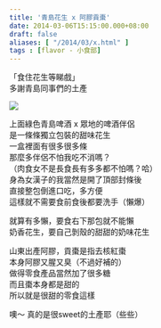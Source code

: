 ```yaml
---
title: '青島花生 x 阿膠貢棗'
date: 2014-03-06T15:15:00.000+08:00
draft: false
aliases: [ "/2014/03/x.html" ]
tags : [flavor - 小食部]
---
```


「食住花生等睇戲」  
多謝青島同事們的土產  

![](/images/qdfood.jpg)

上面綠色青島啤酒 x 眾地的啤酒伴侶  
是一條條獨立包裝的甜味花生  
一盒裡面有很多很多條  
那麼多伴侶不怕我吃不消嗎？  
（肉食女不是長食長有多多都不怕嗎？哈）  
身為女漢子的我當然是開了頂部封條後  
直接整包倒進口吃，多方便  
這樣就不需要食前食後都要洗手（懶爆）  
  
就算有多懶，要食右下那包就不能懶  
奶香花生，要自己剝殼的甜甜的奶味花生  
  
山東出產阿膠，貢棗是指去核紅棗  
本身阿膠又腥又臭（不過好補的）  
做得零食產品當然加了很多糖  
而且棗本身都是甜的  
所以就是很甜的零食這樣  
  
噢～ 真的是很sweet的土產耶（些些）
